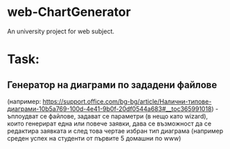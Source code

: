 # web-ChartGenerator
An university project for web subject.

# Task:
## Генератор на диаграми по зададени файлове 
(например: https://support.office.com/bg-bg/article/Налични-типове-диаграми-10b5a769-100d-4e41-9b0f-20df0544a683#__toc365991018) - ъплоудват се файлове, задават се параметри (в нещо като wizard), които генерират една или повече заявки, дава се възможност да се редактира заявката и след това чертае избран тип диаграма (например среден успех на студенти от първите 5 домашни по www)